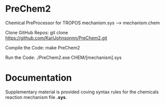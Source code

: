# PreChem2
Chemical PreProcessor for TROPOS mechanism.sys --> mechanism.chem


Clone GitHub Repos: git clone https://github.com/KarlJohnsonnn/PreChem2.git

Compile the Code: make PreChem2

Run the Code: ./PreChem2.exe CHEM/[mechanism].sys

# Documentation
Supplementary material is provided coving syntax rules for the chemicals reaction mechanism file **.sys**.
